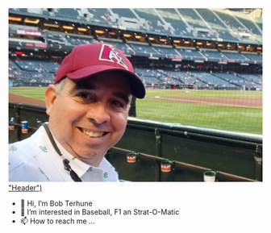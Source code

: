 [![Header](https://github.com/bobterhune3/bobterhune3/blob/main/20210525_183228.jpg) "Header")]([https://some-url.dev/](http://bobterhune.com/baseball/2020/))


- 👋 Hi, I’m Bob Terhune
- 👀 I’m interested in Baseball, F1 an Strat-O-Matic
- 📫 How to reach me ...

<!---
bobterhune3/bobterhune3
--->

